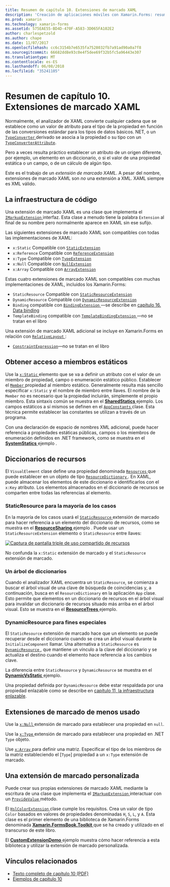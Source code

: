 ```yaml
---
title: Resumen de capítulo 10. Extensiones de marcado XAML
description: 'Creación de aplicaciones móviles con Xamarin.Forms: resumen de capítulo 10. Extensiones de marcado XAML'
ms.prod: xamarin
ms.technology: xamarin-forms
ms.assetid: 575EAE55-BD4D-470F-A583-3D065FA102E2
author: charlespetzold
ms.author: chape
ms.date: 11/07/2017
ms.openlocfilehash: cc6c3154b7e6535fa7528032fb7a91ad90a0a7f8
ms.sourcegitcommit: 66682dd8e93c0e4f5dee69f32b5fc5a96443e307
ms.translationtype: MT
ms.contentlocale: es-ES
ms.lasthandoff: 06/08/2018
ms.locfileid: "35241105"
---
```

# <a name="summary-of-chapter-10-xaml-markup-extensions"></a>Resumen de capítulo 10. Extensiones de marcado XAML

Normalmente, el analizador de XAML convierte cualquier cadena que se establece como un valor de atributo para el tipo de la propiedad en función de las conversiones estándar para los tipos de datos básicos. NET, o un [ `TypeConverter` ](https://developer.xamarin.com/api/type/Xamarin.Forms.TypeConverter/) derivado se asocia a la propiedad o su tipo con un [`TypeConverterAttribute`](https://developer.xamarin.com/api/type/Xamarin.Forms.TypeConverterAttribute/).

Pero a veces resulta práctico establecer un atributo de un origen diferente, por ejemplo, un elemento en un diccionario, o si el valor de una propiedad estática o un campo, o de un cálculo de algún tipo.

Este es el trabajo de un *extensión de marcado XAML*. A pesar del nombre, extensiones de marcado XAML son *no* una extensión a XML. XAML siempre es XML válido.

## <a name="the-code-infrastructure"></a>La infraestructura de código

Una extensión de marcado XAML es una clase que implementa el [ `IMarkupExtension` ](https://developer.xamarin.com/api/type/Xamarin.Forms.Xaml.IMarkupExtension/) interfaz. Esta clase a menudo tiene la palabra `Extension` al final de su nombre pero normalmente aparece en XAML sin ese sufijo.

Las siguientes extensiones de marcado XAML son compatibles con todas las implementaciones de XAML:

- `x:Static` Compatible con [`StaticExtension`](https://developer.xamarin.com/api/type/Xamarin.Forms.Xaml.StaticExtension/)
- `x:Reference` Compatible con [`ReferenceExtension`](https://developer.xamarin.com/api/type/Xamarin.Forms.Xaml.ReferenceExtension/)
- `x:Type` Compatible con [`TypeExtension`](https://developer.xamarin.com/api/type/Xamarin.Forms.Xaml.TypeExtension/)
- `x:Null` Compatible con [`NullExtension`](https://developer.xamarin.com/api/type/Xamarin.Forms.Xaml.NullExtension/)
- `x:Array` Compatible con [`ArrayExtension`](https://developer.xamarin.com/api/type/Xamarin.Forms.Xaml.ArrayExtension/)

Estas cuatro extensiones de marcado XAML son compatibles con muchas implementaciones de XAML, incluidos los Xamarin.Forms:

- `StaticResource` Compatible con [`StaticResourceExtension`](https://developer.xamarin.com/api/type/Xamarin.Forms.Xaml.StaticResourceExtension/)
- `DynamicResource` Compatible con [`DynamicResourceExtension`](https://developer.xamarin.com/api/type/Xamarin.Forms.Xaml.DynamicResourceExtension/)
- `Binding` compatible con [ `BindingExtension` ](https://developer.xamarin.com/api/type/Xamarin.Forms.Xaml.BindingExtension/) &mdash;se describe en [capítulo 16. Data binding](#chapter16)
- `TemplateBinding` compatible con [ `TemplateBindingExtension` ](https://developer.xamarin.com/api/type/Xamarin.Forms.Xaml.TemplateBindingExtension/) &mdash;no se tratan en el libro

Una extensión de marcado XAML adicional se incluye en Xamarin.Forms en relación con [ `RelativeLayout` ](https://developer.xamarin.com/api/type/Xamarin.Forms.RelativeLayout/):

- [`ConstraintExpression`](https://developer.xamarin.com/api/type/Xamarin.Forms.ConstraintExpression/)&mdash;no se tratan en el libro

## <a name="accessing-static-members"></a>Obtener acceso a miembros estáticos

Use la [ `x:Static` ](https://developer.xamarin.com/api/type/Xamarin.Forms.Xaml.StaticExtension/) elemento que se va a definir un atributo con el valor de un miembro de propiedad, campo o enumeración estático público. Establecer el [ `Member` ](https://developer.xamarin.com/api/property/Xamarin.Forms.Xaml.StaticExtension.Member/) propiedad al miembro estático. Generalmente resulta más sencillo especificar `x:Static` y el nombre de miembro entre llaves. El nombre de la `Member` no es necesario que la propiedad incluirán, simplemente el propio miembro. Esta sintaxis común se muestra en el [ **SharedStatics** ](https://github.com/xamarin/xamarin-forms-book-samples/tree/master/Chapter10/SharedStatics) ejemplo. Los campos estáticos a sí mismos se definen en el [ `AppConstants` ](https://github.com/xamarin/xamarin-forms-book-samples/blob/master/Chapter10/SharedStatics/SharedStatics/SharedStatics/AppConstants.cs) clase. Esta técnica permite establecer las constantes se utilizan a través de un programa.

Con una declaración de espacio de nombres XML adicional, puede hacer referencia a propiedades estáticas públicas, campos o los miembros de enumeración definidos en .NET framework, como se muestra en el [ **SystemStatics** ](https://github.com/xamarin/xamarin-forms-book-samples/tree/master/Chapter10/SystemStatics) ejemplo .

## <a name="resource-dictionaries"></a>Diccionarios de recursos

El `VisualElement` clase define una propiedad denominada [ `Resources` ](https://developer.xamarin.com/api/property/Xamarin.Forms.VisualElement.Resources/) que puede establecer en un objeto de tipo [ `ResourceDictionary` ](https://developer.xamarin.com/api/type/Xamarin.Forms.ResourceDictionary/). En XAML, puede almacenar los elementos de este diccionario e identificarlos con el `x:Key` atributo. Los elementos almacenados en el diccionario de recursos se comparten entre todas las referencias al elemento.

### <a name="staticresource-for-most-purposes"></a>StaticResource para la mayoría de los casos

En la mayoría de los casos usará el [ `StaticResource` ](https://developer.xamarin.com/api/type/Xamarin.Forms.Xaml.StaticResourceExtension/) extensión de marcado para hacer referencia a un elemento del diccionario de recursos, como se muestra en el [ **ResourceSharing** ](https://github.com/xamarin/xamarin-forms-book-samples/tree/master/Chapter10/ResourceSharing) ejemplo . Puede usar un `StaticResourceExtension` elemento o `StaticResource` entre llaves:

[![Captura de pantalla triple de uso compartido de recursos](images/ch10fg03-small.png "uso compartido de recursos")](images/ch10fg03-large.png#lightbox "uso compartido de recursos")

No confunda la `x:Static` extensión de marcado y el `StaticResource` extensión de marcado.

### <a name="a-tree-of-dictionaries"></a>Un árbol de diccionarios

Cuando el analizador XAML encuentra un `StaticResource`, se comienza a buscar el árbol visual de una clave de búsqueda de coincidencias y, a continuación, busca en el `ResourceDictionary` en la aplicación `App` clase. Esto permite que elementos en un diccionario de recursos en el árbol visual para invalidar un diccionario de recursos situado más arriba en el árbol visual. Esto se muestra en el [ **ResourceTrees** ](https://github.com/xamarin/xamarin-forms-book-samples/tree/master/Chapter10/ResourceTrees) ejemplo.

### <a name="dynamicresource-for-special-purposes"></a>DynamicResource para fines especiales

El `StaticResource` extensión de marcado hace que un elemento se puede recuperar desde el diccionario cuando se crea un árbol visual durante la `InitializeComponent` llamar. Una alternativa a `StaticResource` es [ `DynamicResource` ](https://developer.xamarin.com/api/type/Xamarin.Forms.Xaml.DynamicResourceExtension/), que mantiene un vínculo a la clave del diccionario y se actualiza el destino cuando el elemento hace referencia a los cambios clave.

La diferencia entre `StaticResource` y `DynamicResource` se muestra en el [ **DynamicVsStatic** ](https://github.com/xamarin/xamarin-forms-book-samples/tree/master/Chapter10/DynamicVsStatic) ejemplo.

Una propiedad definida por `DynamicResource` debe estar respaldada por una propiedad enlazable como se describe en [capítulo 11, la infraestructura enlazable](chapter11.md).

## <a name="lesser-used-markup-extensions"></a>Extensiones de marcado de menos usado

Use la [ `x:Null` ](https://developer.xamarin.com/api/type/Xamarin.Forms.Xaml.NullExtension/) extensión de marcado para establecer una propiedad en `null`.

Use la [ `x:Type` ](https://developer.xamarin.com/api/type/Xamarin.Forms.Xaml.TypeExtension/) extensión de marcado para establecer una propiedad en .NET `Type` objeto.

Use [ `x:Array` ](https://developer.xamarin.com/api/type/Xamarin.Forms.Xaml.ArrayExtension/) para definir una matriz. Especificar el tipo de los miembros de la matriz estableciendo el [`Type`] propiedad a un `x:Type` extensión de marcado.

## <a name="a-custom-markup-extension"></a>Una extensión de marcado personalizada

Puede crear sus propias extensiones de marcado XAML mediante la escritura de una clase que implementa el [ `IMarkupExtension` ](https://developer.xamarin.com/api/type/Xamarin.Forms.Xaml.IMarkupExtension/) interactuar con un [ `ProvideValue` ](https://developer.xamarin.com/api/member/Xamarin.Forms.Xaml.IMarkupExtension.ProvideValue/p/System.IServiceProvider/) método.

El [ `HslColorExtension` ](https://github.com/xamarin/xamarin-forms-book-samples/blob/master/Libraries/Xamarin.FormsBook.Toolkit/Xamarin.FormsBook.Toolkit/HslColorExtension.cs) clase cumple los requisitos. Crea un valor de tipo `Color` basados en valores de propiedades denominadas `H`, `S`, `L`, y `A`. Esta clase es el primer elemento de una biblioteca de Xamarin.Forms denominada [ **Xamarin.FormsBook.Toolkit** ](https://github.com/xamarin/xamarin-forms-book-samples/tree/master/Libraries/Xamarin.FormsBook.Toolkit) que se ha creado y utilizado en el transcurso de este libro.

El [ **CustomExtensionDemo** ](https://github.com/xamarin/xamarin-forms-book-samples/tree/master/Chapter10/CustomExtensionDemo) ejemplo muestra cómo hacer referencia a esta biblioteca y utilizar la extensión de marcado personalizada.



## <a name="related-links"></a>Vínculos relacionados

- [Texto completo de capítulo 10 (PDF)](https://download.xamarin.com/developer/xamarin-forms-book/XamarinFormsBook-Ch10-Apr2016.pdf)
- [Ejemplos de capítulo 10](https://github.com/xamarin/xamarin-forms-book-samples/tree/master/Chapter10)
